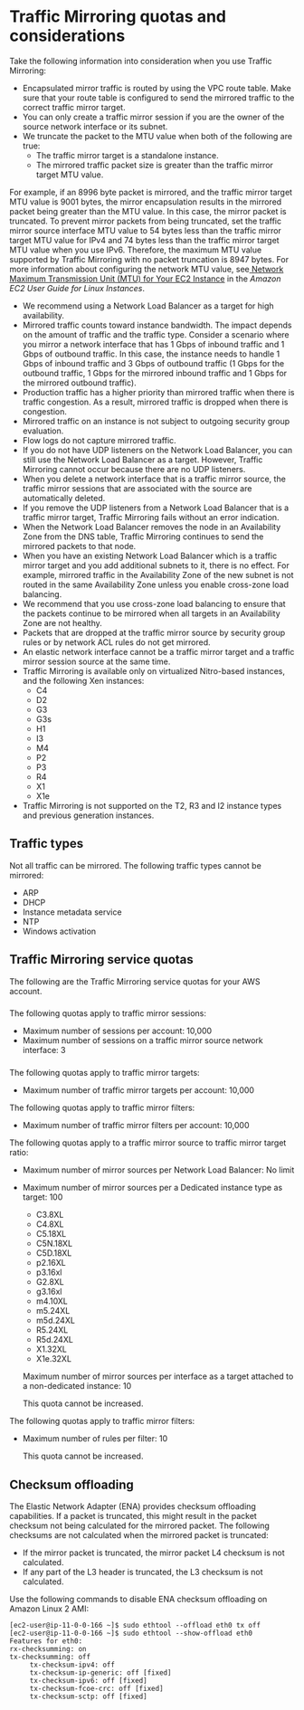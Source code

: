 # Traffic Mirroring quotas and considerations<a name="traffic-mirroring-considerations"></a>

Take the following information into consideration when you use Traffic Mirroring:
+ Encapsulated mirror traffic is routed by using the VPC route table\. Make sure that your route table is configured to send the mirrored traffic to the correct traffic mirror target\. 
+ You can only create a traffic mirror session if you are the owner of the source network interface or its subnet\.
+ We truncate the packet to the MTU value when both of the following are true:
  + The traffic mirror target is a standalone instance\.
  + The mirrored traffic packet size is greater than the traffic mirror target MTU value\.

For example, if an 8996 byte packet is mirrored, and the traffic mirror target MTU value is 9001 bytes, the mirror encapsulation results in the mirrored packet being greater than the MTU value\. In this case, the mirror packet is truncated\. To prevent mirror packets from being truncated, set the traffic mirror source interface MTU value to 54 bytes less than the traffic mirror target MTU value for IPv4 and 74 bytes less than the traffic mirror target MTU value when you use IPv6\. Therefore, the maximum MTU value supported by Traffic Mirroring with no packet truncation is 8947 bytes\. For more information about configuring the network MTU value, see[ Network Maximum Transmission Unit \(MTU\) for Your EC2 Instance](https://docs.aws.amazon.com/AWSEC2/latest/UserGuide/network_mtu.html) in the *Amazon EC2 User Guide for Linux Instances*\. 
+ We recommend using a Network Load Balancer as a target for high availability\. 
+ Mirrored traffic counts toward instance bandwidth\. The impact depends on the amount of traffic and the traffic type\. Consider a scenario where you mirror a network interface that has 1 Gbps of inbound traffic and 1 Gbps of outbound traffic\. In this case, the instance needs to handle 1 Gbps of inbound traffic and 3 Gbps of outbound traffic \(1 Gbps for the outbound traffic, 1 Gbps for the mirrored inbound traffic and 1 Gbps for the mirrored outbound traffic\)\.
+ Production traffic has a higher priority than mirrored traffic when there is traffic congestion\. As a result, mirrored traffic is dropped when there is congestion\.
+ Mirrored traffic on an instance is not subject to outgoing security group evaluation\.
+ Flow logs do not capture mirrored traffic\.
+ If you do not have UDP listeners on the Network Load Balancer, you can still use the Network Load Balancer as a target\. However, Traffic Mirroring cannot occur because there are no UDP listeners\.
+ When you delete a network interface that is a traffic mirror source, the traffic mirror sessions that are associated with the source are automatically deleted\.
+ If you remove the UDP listeners from a Network Load Balancer that is a traffic mirror target, Traffic Mirroring fails without an error indication\.
+ When the Network Load Balancer removes the node in an Availability Zone from the DNS table, Traffic Mirroring continues to send the mirrored packets to that node\. 
+  When you have an existing Network Load Balancer which is a traffic mirror target and you add additional subnets to it, there is no effect\. For example, mirrored traffic in the Availability Zone of the new subnet is not routed in the same Availability Zone unless you enable cross\-zone load balancing\.
+ We recommend that you use cross\-zone load balancing to ensure that the packets continue to be mirrored when all targets in an Availability Zone are not healthy\.
+ Packets that are dropped at the traffic mirror source by security group rules or by network ACL rules do not get mirrored\.
+ An elastic network interface cannot be a traffic mirror target and a traffic mirror session source at the same time\.
+ Traffic Mirroring is available only on virtualized Nitro\-based instances, and the following Xen instances: 
  + C4
  + D2
  + G3
  + G3s
  + H1
  + I3
  + M4
  + P2
  + P3 
  + R4
  + X1
  + X1e
+ Traffic Mirroring is not supported on the T2, R3 and I2 instance types and previous generation instances\.

## Traffic types<a name="traffic-mirroring-network-services"></a>

Not all traffic can be mirrored\. The following traffic types cannot be mirrored:
+ ARP
+ DHCP
+ Instance metadata service
+ NTP
+ Windows activation

## Traffic Mirroring service quotas<a name="traffic-mirroring-limits"></a>

The following are the Traffic Mirroring service quotas for your AWS account\. 

### <a name="traffic-mirroring-session-limits"></a>

The following quotas apply to traffic mirror sessions:
+ Maximum number of sessions per account: 10,000
+ Maximum number of sessions on a traffic mirror source network interface: 3

### <a name="traffic-mirroring-target-limits"></a>

The following quotas apply to traffic mirror targets:
+ Maximum number of traffic mirror targets per account: 10,000

The following quotas apply to traffic mirror filters:
+ Maximum number of traffic mirror filters per account: 10,000

The following quotas apply to a traffic mirror source to traffic mirror target ratio:
+ Maximum number of mirror sources per Network Load Balancer: No limit
+ Maximum number of mirror sources per a Dedicated instance type as target: 100
  + C3\.8XL
  + C4\.8XL
  + C5\.18XL
  + C5N\.18XL
  + C5D\.18XL
  + p2\.16XL
  + p3\.16xl
  + G2\.8XL
  + g3\.16xl
  + m4\.10XL
  + m5\.24XL
  + m5d\.24XL
  + R5\.24XL
  + R5d\.24XL
  + X1\.32XL
  + X1e\.32XL

   Maximum number of mirror sources per interface as a target attached to a non\-dedicated instance: 10

  This quota cannot be increased\.

The following quotas apply to traffic mirror filters:
+ Maximum number of rules per filter: 10

  This quota cannot be increased\.

## Checksum offloading<a name="traffic-checksum-offloading"></a>

The Elastic Network Adapter \(ENA\) provides checksum offloading capabilities\. If a packet is truncated, this might result in the packet checksum not being calculated for the mirrored packet\. The following checksums are not calculated when the mirrored packet is truncated:
+ If the mirror packet is truncated, the mirror packet L4 checksum is not calculated\.
+ If any part of the L3 header is truncated, the L3 checksum is not calculated\.

Use the following commands to disable ENA checksum offloading on Amazon Linux 2 AMI:

```
[ec2-user@ip-11-0-0-166 ~]$ sudo ethtool --offload eth0 tx off 
[ec2-user@ip-11-0-0-166 ~]$ sudo ethtool --show-offload eth0
Features for eth0:
rx-checksumming: on
tx-checksumming: off
     tx-checksum-ipv4: off
     tx-checksum-ip-generic: off [fixed]
     tx-checksum-ipv6: off [fixed]
     tx-checksum-fcoe-crc: off [fixed]
     tx-checksum-sctp: off [fixed]
```
